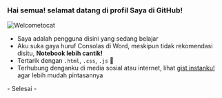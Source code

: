 ### Hai semua! selamat datang di profil Saya di GitHub!
<img src="https://github.com/aflacake/aflacake/assets/161173839/808a86dd-1036-416f-9217-c862e9dcc082" alt="Welcometocat">

<!-- ini adalah Repositori spesial **aflacake/aflacake**--> 

- Saya adalah pengguna disini yang sedang belajar
- Aku suka gaya huruf Consolas di Word, meskipun tidak rekomendasi disitu, **Notebook lebih cantik!**
- Tertarik dengan <code>.html</code>, <code>.css</code>, <code>.js</code> 🌱
- Terhubung denganku di media sosial atau internet, lihat [gist instanku!](https://gist.github.com/aflacake/c847384165ab358d238eaf1acb8d2aa1#kumpulan-tautan) agar lebih mudah pintasannya
<P> - Selesai - </P>
